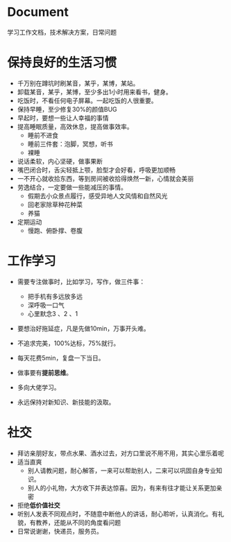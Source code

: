 #  Document
学习工作文档，技术解决方案，日常问题

# 保持良好的生活习惯

- 千万别在蹲坑时刷某音，某乎，某博，某站。
- 卸载某音，某乎，某博，至少多出1小时用来看书，健身。
- 吃饭时，不看任何电子屏幕。一起吃饭的人很重要。
- 保持早睡，至少修复30%的颜值BUG
- 早起时，要想一些让人幸福的事情
- 提高睡眠质量，高效休息，提高做事效率。
  - 睡前不进食
  - 睡前三件套：泡脚，冥想，听书
  - 裸睡
- 说话柔软，内心坚硬，做事果断
- 嘴巴闭合时，舌尖轻抵上颚，脸型才会好看，呼吸更加顺畅
- 一不开心就收拾东西，等到房间被收拾得焕然一新，心情就会美丽
- 劳逸结合，一定要做一些能减压的事情。
  - 假期去小众景点履行，感受异地人文风情和自然风光
  - 回老家除草种花种菜
  - 养猫
- 定期运动
  - 慢跑、俯卧撑、卷腹

# 工作学习

- 需要专注做事时，比如学习，写作，做三件事：

  - 把手机有多远放多远
  - 深呼吸一口气
  - 心里默念3 、2 、1

- 要想治好拖延症，凡是先做10min，万事开头难。

- 不追求完美，100%达标，75%就行。

- 每天花费5min，复盘一下当日。

- 做事要有**提前思维**。

- 多向大佬学习。

- 永远保持对新知识、新技能的汲取。

  

# 社交

- 拜访亲朋好友，带点水果、酒水过去，对方口里说不用不用，其实心里乐着呢
- 适当直爽
  - 别人请教问题，耐心解答，一来可以帮助别人，二来可以巩固自身专业知识。
  - 别人的小礼物，大方收下并表达惊喜。因为，有来有往才能让关系更加亲密
- 拒绝**低价值社交**
- 听别人发表不同观点时，不随意中断他人的讲话，耐心聆听，认真消化。有礼貌，有教养，还能从不同的角度看问题
- 日常说谢谢，快递员，服务员。